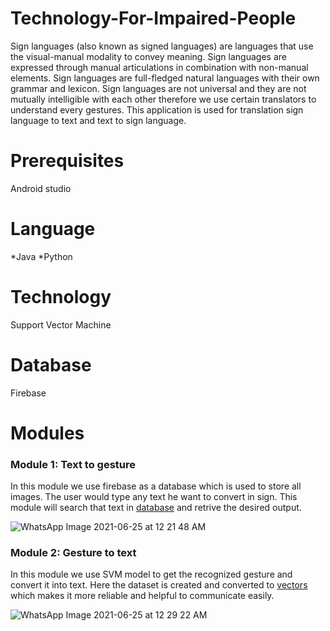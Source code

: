 # Technology-For-Impaired-People

Sign languages (also known as signed languages) are languages that use the visual-manual modality to convey meaning. Sign languages are expressed through manual articulations in combination with non-manual elements. Sign languages are full-fledged natural languages with their own grammar and lexicon. Sign languages are not universal and they are not mutually intelligible with each other therefore we use certain translators to understand every gestures. This application is used for translation sign language to text and text to sign language.

# Prerequisites

Android studio

# Language

*Java 
*Python

# Technology

Support Vector Machine

# Database

Firebase

# Modules

<h3>Module 1: Text to gesture</h3>

In this module we use firebase as a database which is used to store all images. The user would type any text he want to convert in sign. This module will search that text in <a href="https://console.firebase.google.com/u/0/project/tipapplication-5e879/overview" target="_blank">database</a> and retrive the desired output.

![WhatsApp Image 2021-06-25 at 12 21 48 AM](https://user-images.githubusercontent.com/30021204/123317706-eff4e680-d54b-11eb-94c2-8ba3acb4aaeb.jpeg)

<h3>Module 2: Gesture to text</h3>

In this module we use SVM model to get the recognized gesture and convert it into text. Here the dataset is created and converted to <a href="https://raw.githubusercontent.com/futureeinstein/Technology-For-Impaired-People/master/app/src/main/res/raw/trained.xml" target="_blank">vectors</a> which makes it more reliable and helpful to communicate easily.

![WhatsApp Image 2021-06-25 at 12 29 22 AM](https://user-images.githubusercontent.com/30021204/123318160-89bc9380-d54c-11eb-8e2f-ee47210ea24e.jpeg)



